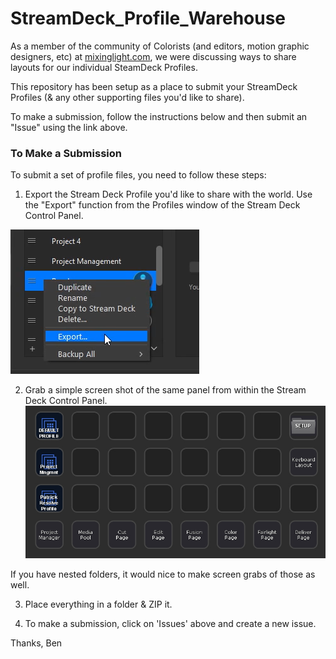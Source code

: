 # StreamDeck_Profile_Warehouse
As a member of the community of Colorists (and editors, motion graphic designers, etc) at [mixinglight.com](http:\\mixinglight.com), we were discussing ways to share layouts for our individual SteamDeck Profiles.

This repository has been setup as a place to submit your StreamDeck Profiles (& any other supporting files you'd like to share).

To make a submission, follow the instructions below and then submit an "Issue" using the link above.

### To Make a Submission
To submit a set of profile files, you need to follow these steps:

1. Export the Stream Deck Profile you'd like to share with the world. Use the "Export" function from the Profiles window of the Stream Deck Control Panel.

![Export a profile](PROFILES/_EXAMPLE-PROFILE/export_streamdeck_profile.png)

2. Grab a simple screen shot of the same panel from within the Stream Deck Control Panel.
![Screenshot a profile](PROFILES/_EXAMPLE-PROFILE/example_streamdeck_profile_grab.jpg)

If you have nested folders, it would nice to make screen grabs of those as well.

3. Place everything in a folder & ZIP it.

4. To make a submission, click on 'Issues' above and create a new issue.

Thanks,
Ben
